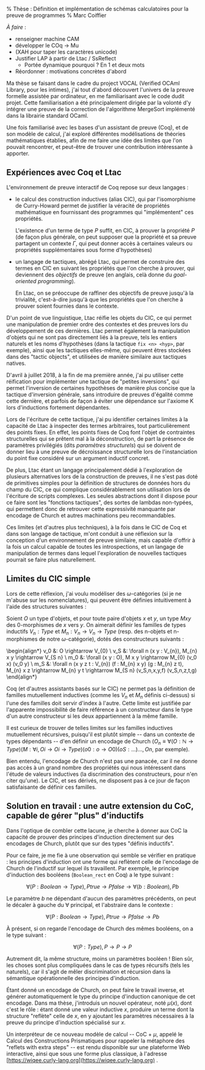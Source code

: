 % Thèse : Définition et implémentation de schémas calculatoires pour la preuve de programmes
% Marc Coiffier

*À faire* :

  - renseigner machine CAM
  - développer le COq -> Mu
  - (XAH pour taper les caractères unicode)
  - Justifier LAP à partir de Ltac / SsReflect
    - Portée dynamique pourquoi ? En 1 et deux mots
  - Réordonner : motivations concrètes d'abord


Ma thèse se faisant dans le cadre du project VOCAL (Verified OCAml
Library, pour les intimes), j'ai tout d'abord découvert l'univers de
la preuve formelle assistée par ordinateur, en me familiarisant avec
le code dudit projet. Cette familiarisation a été principalement
dirigée par la volonté d'y intégrer une preuve de la correction de
l'algorithme MergeSort implémenté dans la librairie standard OCaml.

Une fois familiarisé avec les bases d'un assistant de preuve (Coq), et
de son modèle de calcul, j'ai exploré différentes modélisations de
théories mathématiques établies, afin de me faire une idée des limites
que l'on pouvait rencontrer, et peut-être de trouver une contribution
intéressante à apporter.

Expériences avec Coq et Ltac
--------------------------

L'environnement de preuve interactif de Coq repose sur deux langages :

  - le calcul des construction inductives (alias CIC), qui par
    l'isomorphisme de Curry-Howard permet de justifier la véracité de
    propriétés mathématique en fournissant des programmes qui
    "implémentent" ces propriétés.

    L'existence d'un terme de type $P$ suffit, en CIC, à prouver la
    propriété $P$ (de façon plus générale, on peut supposer que la
    propriété et sa preuve partagent un contexte $\Gamma$, qui peut
    donner accès à certaines valeurs ou propriétés supplémentaires
    sous forme d'hypothèses)

  - un langage de tactiques, abrégé Ltac, qui permet de construire des
    termes en CIC en suivant les propriétés que l'on cherche à
    prouver, qui deviennent des *objectifs* de preuve (en anglais,
    celà donne du *goal-oriented programming*).

    En Ltac, on se préoccupe de raffiner des objectifs de preuve
    jusqu'à la trivialité, c'est-à-dire jusqu'à que les propriétés que
    l'on cherche à prouver soient fournies dans le contexte.

D'un point de vue linguistique, Ltac réifie les objets du CIC, ce qui
permet une manipulation de premier ordre des contextes et des preuves
lors du développement de ces dernières. Ltac permet également la
manipulation d'objets qui ne sont pas directement liés à la preuve,
tels les entiers naturels et les noms d'hypothèses (dans la tactique
`fix <n> <hyp>`, par exemple), ainsi que les tactiques elles-même, qui
peuvent êtres stockées dans des "tactic objects", et utilisées de
manière similaire aux tactiques natives.

D'avril à juillet 2018, à la fin de ma première année, j'ai pu
utiliser cette réification pour implémenter une tactique de "petites
inversions", qui permet l'inversion de certaines hypothèses de manière
plus concise que la tactique d'inversion générale, sans introduire de
preuves d'égalité comme cette dernière, et parfois de façon à éviter
une dépendance sur l'axiome K lors d'inductions fortement dépendantes.

Lors de l'écriture de cette tactique, j'ai pu identifier certaines
limites à la capacité de Ltac à inspecter des termes arbitraires, tout
particulièrement des points fixes. En effet, les points fixes de Coq
font l'objet de contraintes structurelles qui se prêtent mal à la
déconstruction, de part la présence de paramètres privilégiés (dits
*paramètres structurels*) qui se doivent de donner lieu à une preuve
de décroissance structurelle lors de l'instanciation du point fixe
considéré sur un argument inductif concret.

De plus, Ltac étant un langage principalement dédié à l'exploration de
plusieurs alternatives lors de la construction de preuves, il ne s'est
pas doté de primitives simples pour la définition de structures de
données hors du champ du CIC, ce qui complique considérablement son
utilisation lors de l'écriture de scripts complexes. Les seules
abstractions dont il dispose pour ce faire sont les "fonctions
tactiques", des sortes de lambdas non-typées, qui permettent donc de
retrouver cette expressivité manquante par encodage de Church et
autres machinations peu recommandables.

Ces limites (et d'autres plus techniques), à la fois dans le CIC de
Coq et dans son langage de tactique, m'ont conduit à une réflexion sur
la conception d'un environnement de preuve similaire, mais capable
d'offrir à la fois un calcul capable de toutes les introspections, et
un langage de manipulation de termes dans lequel l'exploration de
nouvelles tactiques pourrait se faire plus naturellement.

Limites du CIC simple
---------------------

Lors de cette réflexion, j'ai voulu modéliser des $\omega$-catégories
(si je ne m'abuse sur les nomenclatures), qui peuvent être définies
intuitivement à l'aide des structures suivantes :

Soient $O$ un type d'objets, et pour toute paire d'objets $x$ et $y$,
un type $M x y$ des 0-morphismes de $x$ vers $y$. On aimerait définir
les familles de types inductifs $V_{n} : Type$ et $M_{n} : V_{n}
\rightarrow V_{n} \rightarrow Type$ (resp. des n-objets et
n-morphismes de notre $\omega$-catégorie), dotés des constructeurs
suivants :

\begin{align*}
v_0 &: O \rightarrow V_{0} \\
v_S &: \forall n (x y : V_{n}), M_{n} x y \rightarrow V_{S n} \\
m_0 &: \forall (x y : O), M x y \rightarrow M_{0} (v_0 x) (v_0 y) \\
m_S &: \forall n (x y z t : V_{n}) (f : M_{n} x y) (g : M_{n} z t), M_{n} x z \rightarrow M_{n} y t \rightarrow M_{S n} (v_S\,n\,x\,y\,f) (v_S\,n\,z\,t\,g) 
\end{align*}

Coq (et d'autres assistants basés sur le CIC) ne permet pas la
définition de familles mutuellement inductives (comme les $V_n$ et
$M_n$ définis ci-dessus) si l'une des familles doit servir d'index à
l'autre. Cette limite est justifiée par l'apparente impossibilité de
faire référence à un constructeur dans le type d'un autre
constructeur si les deux appartiennent à la même famille.

Il est curieux de trouver de telles limites sur les familles
inductives mutuellement récursives, puisqu'il est plutôt simple --
dans un contexte de types dépendants -- d'en définir un encodage de
Church ($O_{n} \equiv \forall (O:\mathbb{N} \rightarrow Type)
(M:\forall i, O i \rightarrow O i \rightarrow Type) (o0 : o
\rightarrow O 0) (oS : ...) ..., O n$, par exemple).

Bien entendu, l'encodage de Church n'est pas une panacée, car il ne
donne pas accès à un grand nombre des propriétés qui nous intéressent
dans l'étude de valeurs inductives (la discrimination des
constructeurs, pour n'en citer qu'une). Le CIC, et ses dérivés, ne
disposent pas à ce jour de façon satisfaisante de définir ces
familles.

Solution en travail : une autre extension du CoC, capable de gérer "plus" d'inductifs
------------------------------

Dans l'optique de combler cette lacune, je cherche à donner aux CoC la
capacité de prouver des principes d'induction directement sur des
encodages de Church, plutôt que sur des types "définis inductifs".

Pour ce faire, je me fie à une observation qui semble se vérifier en
pratique : les principes d'induction ont une forme qui reflètent celle
de l'encodage de Church de l'inductif sur lequel ils travaillent. Par
exemple, le principe d'induction des booléens (`Boolean_rect` en Coq)
a le type suivant :

$$
\forall (P:Boolean \rightarrow Type), P true \rightarrow P false \rightarrow \forall (b:Boolean), P b
$$

Le paramètre $b$ ne dépendant d'aucun des paramètres précédents, on
peut le décaler à gauche du $\forall$ principal, et l'abstraire dans le contexte :

$$
\forall (P:Boolean \rightarrow Type), P true \rightarrow P false \rightarrow P b
$$

À présent, si on regarde l'encodage de Church des mêmes booléens, on a le type suivant :

$$
\forall (P:Type), P \rightarrow P \rightarrow P
$$

Autrement dit, la même structure, moins un paramètres booléen ! Bien
sûr, les choses sont plus compliquées dans le cas de types récursifs
(tels les naturels), car il s'agit de mêler discrimination et
récursion dans la sémantique opérationnelle des principes d'induction.

Étant donné un encodage de Church, on peut faire le travail inverse,
et générer automatiquement le type du principe d'induction canonique
de cet encodage. Dans ma thèse, j'introduis un nouvel opérateur, noté
$\mu(x)$, dont c'est le rôle : étant donné une valeur inductive $x$,
produire un terme dont la structure "reflète" celle de $x$, en y
ajoutant les paramètres nécessaires à la preuve du principe
d'induction spécialisé sur $x$.

Un interpréteur de ce nouveau modèle de calcul -- CoC + $\mu$, appelé
le Calcul des Constructions Prismatiques pour rappeler la métaphore
des "reflets with extra steps" -- est rendu disponible sur une
plateforme Web interactive, ainsi que sous une forme plus classique, à
l'adresse [https://wiqee.curly-lang.org](https://wiqee.curly-lang.org)
.
